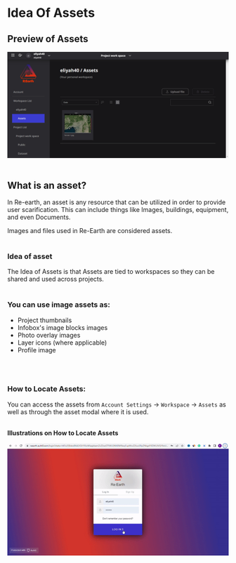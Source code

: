 # Idea Of Assets

## Preview of Assets

![Untitled](Idea%20Of%20Assets%20549c746ef5894855854d60bef01da855/Untitled.png)
<br>
<br>

## What is an asset?

In Re-earth, an asset is any resource that can be utilized in order to provide user scarification. This can include things like Images, buildings, equipment, and even Documents.

Images and files used in Re-Earth are considered assets.
<br>
<br>

### Idea of asset

The Idea of Assets is that Assets are tied to workspaces so they can be shared and used across projects.
<br>
<br>

### You can use image assets as:

- Project thumbnails
- Infobox's image blocks images
- Photo overlay images
- Layer icons (where applicable)
- Profile image
<br>
<br>

### How to Locate Assets:

You can access the assets from `Account Settings` -> `Workspace` -> `Assets` as well as through the asset modal where it is used.
<br>
<br>

**Illustrations on How to Locate Assets**

![Untitled](Idea%20Of%20Assets%20549c746ef5894855854d60bef01da855/Untitled.gif)
